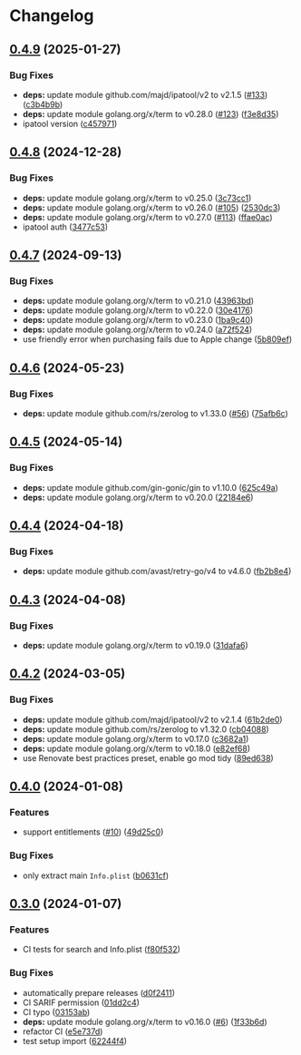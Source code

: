 # Changelog

## [0.4.9](https://github.com/pl4nty/ipa-web/compare/v0.4.8...v0.4.9) (2025-01-27)


### Bug Fixes

* **deps:** update module github.com/majd/ipatool/v2 to v2.1.5 ([#133](https://github.com/pl4nty/ipa-web/issues/133)) ([c3b4b9b](https://github.com/pl4nty/ipa-web/commit/c3b4b9b1417e0d726dbee07db664883852a19106))
* **deps:** update module golang.org/x/term to v0.28.0 ([#123](https://github.com/pl4nty/ipa-web/issues/123)) ([f3e8d35](https://github.com/pl4nty/ipa-web/commit/f3e8d352523fd0282096ba0e39c87cf629783558))
* ipatool version ([c457971](https://github.com/pl4nty/ipa-web/commit/c457971ba21f339fb6884b51f8c5dfdf847687a1))

## [0.4.8](https://github.com/pl4nty/ipa-web/compare/v0.4.7...v0.4.8) (2024-12-28)


### Bug Fixes

* **deps:** update module golang.org/x/term to v0.25.0 ([3c73cc1](https://github.com/pl4nty/ipa-web/commit/3c73cc15d90e1391a93c1ae74b176add88411e9a))
* **deps:** update module golang.org/x/term to v0.26.0 ([#105](https://github.com/pl4nty/ipa-web/issues/105)) ([2530dc3](https://github.com/pl4nty/ipa-web/commit/2530dc3f4c84445555ddfbcb1abfca1d8e5f65ec))
* **deps:** update module golang.org/x/term to v0.27.0 ([#113](https://github.com/pl4nty/ipa-web/issues/113)) ([ffae0ac](https://github.com/pl4nty/ipa-web/commit/ffae0acf5d64d0db44cbff70a5f310d8c3a66d4e))
* ipatool auth ([3477c53](https://github.com/pl4nty/ipa-web/commit/3477c53cbf2a64dd0a4a7f4d899bf43fd1a0294c))

## [0.4.7](https://github.com/pl4nty/ipa-web/compare/v0.4.6...v0.4.7) (2024-09-13)


### Bug Fixes

* **deps:** update module golang.org/x/term to v0.21.0 ([43963bd](https://github.com/pl4nty/ipa-web/commit/43963bd40a726a3f262c95ffd3532407b993e16c))
* **deps:** update module golang.org/x/term to v0.22.0 ([30e4176](https://github.com/pl4nty/ipa-web/commit/30e417610eb1acd8f4c72eaea1cf22cec9a0b576))
* **deps:** update module golang.org/x/term to v0.23.0 ([1ba9c40](https://github.com/pl4nty/ipa-web/commit/1ba9c40a16cd796f494252f5bd3b56dc8688df00))
* **deps:** update module golang.org/x/term to v0.24.0 ([a72f524](https://github.com/pl4nty/ipa-web/commit/a72f5243a84bc83ee8047f1c504def7251fbe04a))
* use friendly error when purchasing fails due to Apple change ([5b809ef](https://github.com/pl4nty/ipa-web/commit/5b809efb0bd838881eaf2872789398e4e2981207))

## [0.4.6](https://github.com/pl4nty/ipa-web/compare/v0.4.5...v0.4.6) (2024-05-23)


### Bug Fixes

* **deps:** update module github.com/rs/zerolog to v1.33.0 ([#56](https://github.com/pl4nty/ipa-web/issues/56)) ([75afb6c](https://github.com/pl4nty/ipa-web/commit/75afb6ce4582f3e7aae551b462413de7cdfd7553))

## [0.4.5](https://github.com/pl4nty/ipa-web/compare/v0.4.4...v0.4.5) (2024-05-14)


### Bug Fixes

* **deps:** update module github.com/gin-gonic/gin to v1.10.0 ([625c49a](https://github.com/pl4nty/ipa-web/commit/625c49a7877b9dca9a5f1fe5c75a3c491489ace6))
* **deps:** update module golang.org/x/term to v0.20.0 ([22184e6](https://github.com/pl4nty/ipa-web/commit/22184e6c0770ea16de09c348258a5c339d6335a0))

## [0.4.4](https://github.com/pl4nty/ipa-web/compare/v0.4.3...v0.4.4) (2024-04-18)


### Bug Fixes

* **deps:** update module github.com/avast/retry-go/v4 to v4.6.0 ([fb2b8e4](https://github.com/pl4nty/ipa-web/commit/fb2b8e4bc061bdbace74b7bc9a52222482782afc))

## [0.4.3](https://github.com/pl4nty/ipa-web/compare/v0.4.2...v0.4.3) (2024-04-08)


### Bug Fixes

* **deps:** update module golang.org/x/term to v0.19.0 ([31dafa6](https://github.com/pl4nty/ipa-web/commit/31dafa6e5748de7ed7453ecb1ee6696f795cbab9))

## [0.4.2](https://github.com/pl4nty/ipa-web/compare/v0.4.1...v0.4.2) (2024-03-05)


### Bug Fixes

* **deps:** update module github.com/majd/ipatool/v2 to v2.1.4 ([61b2de0](https://github.com/pl4nty/ipa-web/commit/61b2de0542ebcfd8528d075afca7c68884ebc81c))
* **deps:** update module github.com/rs/zerolog to v1.32.0 ([cb04088](https://github.com/pl4nty/ipa-web/commit/cb040885feb7c356a0517b0e2cb80f2123f38949))
* **deps:** update module golang.org/x/term to v0.17.0 ([c3682a1](https://github.com/pl4nty/ipa-web/commit/c3682a10fb7a2cf7880053d3226b4d884716c28b))
* **deps:** update module golang.org/x/term to v0.18.0 ([e82ef68](https://github.com/pl4nty/ipa-web/commit/e82ef684384ec167a071683142dda3767f7ad2f7))
* use Renovate best practices preset, enable go mod tidy ([89ed638](https://github.com/pl4nty/ipa-web/commit/89ed638f4a619354768b5ca20dbca783938466b3))

## [0.4.0](https://github.com/pl4nty/ipa-web/compare/v0.3.0...v0.4.0) (2024-01-08)


### Features

* support entitlements ([#10](https://github.com/pl4nty/ipa-web/issues/10)) ([49d25c0](https://github.com/pl4nty/ipa-web/commit/49d25c0033942de8297fe395e590deec1b664a85))


### Bug Fixes

* only extract main `Info.plist` ([b0631cf](https://github.com/pl4nty/ipa-web/commit/b0631cf5a9abcb9c9ae9c6519abd79006421197a))

## [0.3.0](https://github.com/pl4nty/ipa-web/compare/v0.2.1...v0.3.0) (2024-01-07)


### Features

* CI tests for search and Info.plist ([f80f532](https://github.com/pl4nty/ipa-web/commit/f80f5328a485731dc9e300f2631c314f450cae4c))


### Bug Fixes

* automatically prepare releases ([d0f2411](https://github.com/pl4nty/ipa-web/commit/d0f2411ae3f6358f1986cad0653a4d783a428cd1))
* CI SARIF permission ([01dd2c4](https://github.com/pl4nty/ipa-web/commit/01dd2c4f53bd6686a65ad0c6872916e09f0229b7))
* CI typo ([03153ab](https://github.com/pl4nty/ipa-web/commit/03153abeda7fdd1e754e81f8657f76dc9d98e091))
* **deps:** update module golang.org/x/term to v0.16.0 ([#6](https://github.com/pl4nty/ipa-web/issues/6)) ([1f33b6d](https://github.com/pl4nty/ipa-web/commit/1f33b6d6856497d7fc12526721c8f19a4f1f0cd1))
* refactor CI ([e5e737d](https://github.com/pl4nty/ipa-web/commit/e5e737def6e1074ec50f55af93784433bcaff39a))
* test setup import ([62244f4](https://github.com/pl4nty/ipa-web/commit/62244f4b239ec311b58b38c1f6a04443e5b82613))
